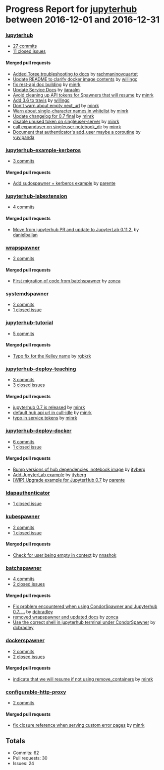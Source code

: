# Progress Report for [jupyterhub](https://github.com/jupyterhub) between 2016-12-01 and 2016-12-31

### [jupyterhub](https://github.com/jupyterhub/jupyterhub)
-  [27 commits](https://github.com/jupyterhub/jupyterhub/compare/master@%7B1480579200%7D...master@%7B1483171200%7D)
-  [11 closed  issues](https://github.com/jupyterhub/jupyterhub/issues?utf8=%E2%9C%93&q=is%3Aissue%20closed%3A2016-12-01..2016-12-31)

#### Merged pull requests
- [Added Toree troubleshooting to docs](https://github.com/jupyterhub/jupyterhub/pull/916) by [rachmaninovquartet](https://github.com/rachmaninovquartet)
- [Update README to clarify docker image contents](https://github.com/jupyterhub/jupyterhub/pull/915) by [willingc](https://github.com/willingc)
- [fix rest-api doc building](https://github.com/jupyterhub/jupyterhub/pull/914) by [minrk](https://github.com/minrk)
- [Update Service Docs](https://github.com/jupyterhub/jupyterhub/pull/911) by [jjaraalm](https://github.com/jjaraalm)
- [Avoid cleaning up API tokens for Spawners that will resume](https://github.com/jupyterhub/jupyterhub/pull/910) by [minrk](https://github.com/minrk)
- [Add 3.6 to travis](https://github.com/jupyterhub/jupyterhub/pull/909) by [willingc](https://github.com/willingc)
- [Don't warn about empty next_url](https://github.com/jupyterhub/jupyterhub/pull/902) by [minrk](https://github.com/minrk)
- [Warn about single-character names in whitelist](https://github.com/jupyterhub/jupyterhub/pull/896) by [minrk](https://github.com/minrk)
- [Update changelog for 0.7 final](https://github.com/jupyterhub/jupyterhub/pull/895) by [minrk](https://github.com/minrk)
- [disable unused token on singleuser-server](https://github.com/jupyterhub/jupyterhub/pull/894) by [minrk](https://github.com/minrk)
- [call expanduser on singleuser notebook_dir](https://github.com/jupyterhub/jupyterhub/pull/893) by [minrk](https://github.com/minrk)
- [Document that authenticator's add_user maybe a coroutine](https://github.com/jupyterhub/jupyterhub/pull/892) by [yuvipanda](https://github.com/yuvipanda)

### [jupyterhub-example-kerberos](https://github.com/jupyterhub/jupyterhub-example-kerberos)
-  [3 commits](https://github.com/jupyterhub/jupyterhub-example-kerberos/compare/master@%7B1480579200%7D...master@%7B1483171200%7D)

#### Merged pull requests
- [Add sudospawner + kerberos example](https://github.com/jupyterhub/jupyterhub-example-kerberos/pull/1) by [parente](https://github.com/parente)

### [jupyterhub-labextension](https://github.com/jupyterhub/jupyterhub-labextension)
-  [4 commits](https://github.com/jupyterhub/jupyterhub-labextension/compare/master@%7B1480579200%7D...master@%7B1483171200%7D)

#### Merged pull requests
- [Move from jupyterhub PR and update to JupyterLab 0.11.2.](https://github.com/jupyterhub/jupyterhub-labextension/pull/1) by [danielballan](https://github.com/danielballan)

### [wrapspawner](https://github.com/jupyterhub/wrapspawner)
-  [2 commits](https://github.com/jupyterhub/wrapspawner/compare/master@%7B1480579200%7D...master@%7B1483171200%7D)

#### Merged pull requests
- [First migration of code from batchspawner](https://github.com/jupyterhub/wrapspawner/pull/2) by [zonca](https://github.com/zonca)

### [systemdspawner](https://github.com/jupyterhub/systemdspawner)
-  [2 commits](https://github.com/jupyterhub/systemdspawner/compare/master@%7B1480579200%7D...master@%7B1483171200%7D)
-  [1 closed  issue](https://github.com/jupyterhub/systemdspawner/issues?utf8=%E2%9C%93&q=is%3Aissue%20closed%3A2016-12-01..2016-12-31)

### [jupyterhub-tutorial](https://github.com/jupyterhub/jupyterhub-tutorial)
-  [5 commits](https://github.com/jupyterhub/jupyterhub-tutorial/compare/master@%7B1480579200%7D...master@%7B1483171200%7D)

#### Merged pull requests
- [Typo fix for the Kelley name](https://github.com/jupyterhub/jupyterhub-tutorial/pull/14) by [rgbkrk](https://github.com/rgbkrk)

### [jupyterhub-deploy-teaching](https://github.com/jupyterhub/jupyterhub-deploy-teaching)
-  [3 commits](https://github.com/jupyterhub/jupyterhub-deploy-teaching/compare/master@%7B1480579200%7D...master@%7B1483171200%7D)
-  [3 closed  issues](https://github.com/jupyterhub/jupyterhub-deploy-teaching/issues?utf8=%E2%9C%93&q=is%3Aissue%20closed%3A2016-12-01..2016-12-31)

#### Merged pull requests
- [jupyterhub 0.7 is released](https://github.com/jupyterhub/jupyterhub-deploy-teaching/pull/45) by [minrk](https://github.com/minrk)
- [default hub api url in cull-idle](https://github.com/jupyterhub/jupyterhub-deploy-teaching/pull/43) by [minrk](https://github.com/minrk)
- [typo in service tokens](https://github.com/jupyterhub/jupyterhub-deploy-teaching/pull/42) by [minrk](https://github.com/minrk)

### [jupyterhub-deploy-docker](https://github.com/jupyterhub/jupyterhub-deploy-docker)
-  [6 commits](https://github.com/jupyterhub/jupyterhub-deploy-docker/compare/master@%7B1480579200%7D...master@%7B1483171200%7D)
-  [1 closed  issue](https://github.com/jupyterhub/jupyterhub-deploy-docker/issues?utf8=%E2%9C%93&q=is%3Aissue%20closed%3A2016-12-01..2016-12-31)

#### Merged pull requests
- [Bump versions of hub dependencies, notebook image](https://github.com/jupyterhub/jupyterhub-deploy-docker/pull/31) by [jtyberg](https://github.com/jtyberg)
- [Add JupyterLab example](https://github.com/jupyterhub/jupyterhub-deploy-docker/pull/27) by [jtyberg](https://github.com/jtyberg)
- [[WIP] Upgrade example for JupyterHub 0.7](https://github.com/jupyterhub/jupyterhub-deploy-docker/pull/24) by [parente](https://github.com/parente)

### [ldapauthenticator](https://github.com/jupyterhub/ldapauthenticator)
-  [1 closed  issue](https://github.com/jupyterhub/ldapauthenticator/issues?utf8=%E2%9C%93&q=is%3Aissue%20closed%3A2016-12-01..2016-12-31)

### [kubespawner](https://github.com/jupyterhub/kubespawner)
-  [2 commits](https://github.com/jupyterhub/kubespawner/compare/master@%7B1480579200%7D...master@%7B1483171200%7D)
-  [1 closed  issue](https://github.com/jupyterhub/kubespawner/issues?utf8=%E2%9C%93&q=is%3Aissue%20closed%3A2016-12-01..2016-12-31)

#### Merged pull requests
- [Check for user being empty in context](https://github.com/jupyterhub/kubespawner/pull/17) by [nnashok](https://github.com/nnashok)

### [batchspawner](https://github.com/jupyterhub/batchspawner)
-  [4 commits](https://github.com/jupyterhub/batchspawner/compare/master@%7B1480579200%7D...master@%7B1483171200%7D)
-  [2 closed  issues](https://github.com/jupyterhub/batchspawner/issues?utf8=%E2%9C%93&q=is%3Aissue%20closed%3A2016-12-01..2016-12-31)

#### Merged pull requests
- [Fix problem encountered when using CondorSpawner and Jupyterhub 0.7. …](https://github.com/jupyterhub/batchspawner/pull/22) by [dcbradley](https://github.com/dcbradley)
- [removed wrapspawner and updated docs](https://github.com/jupyterhub/batchspawner/pull/21) by [zonca](https://github.com/zonca)
- [Use the correct shell in jupyterhub terminal under CondorSpawner](https://github.com/jupyterhub/batchspawner/pull/19) by [dcbradley](https://github.com/dcbradley)

### [dockerspawner](https://github.com/jupyterhub/dockerspawner)
-  [2 commits](https://github.com/jupyterhub/dockerspawner/compare/master@%7B1480579200%7D...master@%7B1483171200%7D)
-  [2 closed  issues](https://github.com/jupyterhub/dockerspawner/issues?utf8=%E2%9C%93&q=is%3Aissue%20closed%3A2016-12-01..2016-12-31)

#### Merged pull requests
- [indicate that we will resume if not using remove_containers](https://github.com/jupyterhub/dockerspawner/pull/131) by [minrk](https://github.com/minrk)

### [configurable-http-proxy](https://github.com/jupyterhub/configurable-http-proxy)
-  [2 commits](https://github.com/jupyterhub/configurable-http-proxy/compare/master@%7B1480579200%7D...master@%7B1483171200%7D)

#### Merged pull requests
- [fix closure reference when serving custom error pages](https://github.com/jupyterhub/configurable-http-proxy/pull/91) by [minrk](https://github.com/minrk)

## Totals
- Commits: 62
- Pull requests: 30
- Issues: 24

